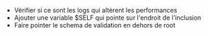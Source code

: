 - Vérifier si ce sont les logs qui altèrent les performances
- Ajouter une variable $SELF qui pointe sur l'endroit de l'inclusion
- Faire pointer le schema de validation en dehors de root
